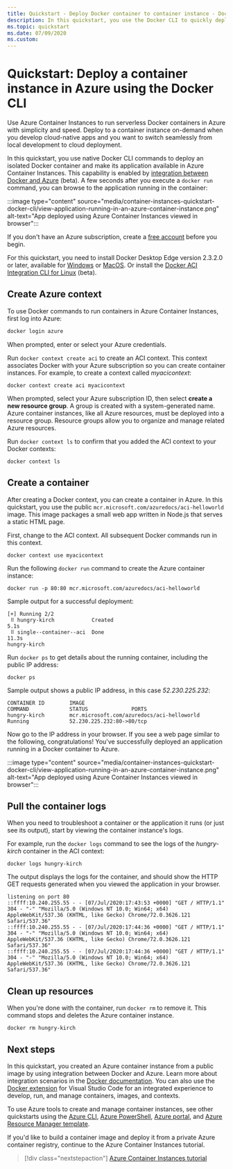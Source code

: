 ```yaml
---
title: Quickstart - Deploy Docker container to container instance - Docker CLI
description: In this quickstart, you use the Docker CLI to quickly deploy a containerized web app that runs in an isolated Azure container instance
ms.topic: quickstart
ms.date: 07/09/2020
ms.custom: 
---
```


# Quickstart: Deploy a container instance in Azure using the Docker CLI

Use Azure Container Instances to run serverless Docker containers in Azure with simplicity and speed. Deploy to a container instance on-demand when you develop cloud-native apps and you want to switch seamlessly from local development to cloud deployment.

In this quickstart, you use native Docker CLI commands to deploy an isolated Docker container and make its application available in Azure Container Instances. This capability is enabled by [integration between Docker and Azure](https://docs.docker.com/engine/context/aci-integration/) (beta). A few seconds after you execute a `docker run` command, you can browse to the application running in the container:

:::image type="content" source="media/container-instances-quickstart-docker-cli/view-application-running-in-an-azure-container-instance.png" alt-text="App deployed using Azure Container Instances viewed in browser":::

If you don't have an Azure subscription, create a [free account][azure-account] before you begin.

For this quickstart, you need to install Docker Desktop Edge version 2.3.2.0 or later, available for [Windows](https://desktop.docker.com/win/edge/Docker%20Desktop%20Installer.exe) or [MacOS](https://desktop.docker.com/mac/edge/Docker.dmg). Or install the [Docker ACI Integration CLI for Linux](https://docs.docker.com/engine/context/aci-integration/#install-the-docker-aci-integration-cli-on-linux) (beta).

## Create Azure context

To use Docker commands to run containers in Azure Container Instances, first log into Azure:

```bash
docker login azure
```

When prompted, enter or select your Azure credentials.


Run `docker context create aci` to create an ACI context. This context associates Docker with your Azure subscription so you can create container instances. For example, to create a context called *myacicontext*:

```
docker context create aci myacicontext
```

When prompted, select your Azure subscription ID, then select **create a new resource group**. A group is created with a system-generated name. Azure container instances, like all Azure resources, must be deployed into a resource group. Resource groups allow you to organize and manage related Azure resources.


Run `docker context ls` to confirm that you added the ACI context to your Docker contexts:

```
docker context ls
```

## Create a container

After creating a Docker context, you can create a container in Azure. In this quickstart, you use the public `mcr.microsoft.com/azuredocs/aci-helloworld` image. This image packages a small web app written in Node.js that serves a static HTML page.

First, change to the ACI context. All subsequent Docker commands run in this context.

```
docker context use myacicontext
```

Run the following `docker run` command to create the Azure container instance:

```
docker run -p 80:80 mcr.microsoft.com/azuredocs/aci-helloworld
```

Sample output for a successful deployment:

```
[+] Running 2/2
 ⠿ hungry-kirch            Created                                                                               5.1s
 ⠿ single--container--aci  Done                                                                                 11.3s
hungry-kirch
```

Run `docker ps` to get details about the running container, including the public IP address:

```
docker ps
```


Sample output shows a public IP address, in this case *52.230.225.232*:

```
CONTAINER ID        IMAGE                                        COMMAND             STATUS              PORTS
hungry-kirch        mcr.microsoft.com/azuredocs/aci-helloworld                       Running             52.230.225.232:80->80/tcp
```

 Now go to the IP address in your browser. If you see a web page similar to the following, congratulations! You've successfully deployed an application running in a Docker container to Azure.

:::image type="content" source="media/container-instances-quickstart-docker-cli/view-application-running-in-an-azure-container-instance.png" alt-text="App deployed using Azure Container Instances viewed in browser":::

## Pull the container logs

When you need to troubleshoot a container or the application it runs (or just see its output), start by viewing the container instance's logs.

For example, run the `docker logs` command to see the logs of the *hungry-kirch* container in the ACI context:

```azurecli-interactive
docker logs hungry-kirch
```

The output displays the logs for the container, and should show the HTTP GET requests generated when you viewed the application in your browser.

```output
listening on port 80
::ffff:10.240.255.55 - - [07/Jul/2020:17:43:53 +0000] "GET / HTTP/1.1" 304 - "-" "Mozilla/5.0 (Windows NT 10.0; Win64; x64) AppleWebKit/537.36 (KHTML, like Gecko) Chrome/72.0.3626.121 Safari/537.36"
::ffff:10.240.255.55 - - [07/Jul/2020:17:44:36 +0000] "GET / HTTP/1.1" 304 - "-" "Mozilla/5.0 (Windows NT 10.0; Win64; x64) AppleWebKit/537.36 (KHTML, like Gecko) Chrome/72.0.3626.121 Safari/537.36"
::ffff:10.240.255.55 - - [07/Jul/2020:17:44:36 +0000] "GET / HTTP/1.1" 304 - "-" "Mozilla/5.0 (Windows NT 10.0; Win64; x64) AppleWebKit/537.36 (KHTML, like Gecko) Chrome/72.0.3626.121 Safari/537.36"
```


## Clean up resources

When you're done with the container, run `docker rm` to remove it. This command stops and deletes the Azure container instance.

```
docker rm hungry-kirch
```


## Next steps

In this quickstart, you created an Azure container instance from a public image by using integration between Docker and Azure. Learn more about integration scenarios in the [Docker documentation](https://docs.docker.com/engine/context/aci-integration/). You can also use the [Docker extension](https://aka.ms/VSCodeDocker) for Visual Studio Code for an integrated experience to develop, run, and manage containers, images, and contexts.

To use Azure tools to create and manage container instances, see other quickstarts using the [Azure CLI](container-instances-quickstart.md), [Azure PowerShell](container-instances-quickstart-powershell.md), [Azure portal](container-instances-quickstart-portal.md), and [Azure Resource Manager template](container-instances-quickstart-template.md).

If you'd like to build a container image and deploy it from a private Azure container registry, continue to the Azure Container Instances tutorial.

> [!div class="nextstepaction"]
> [Azure Container Instances tutorial](./container-instances-tutorial-prepare-app.md)

<!-- LINKS - External -->

[azure-account]: https://azure.microsoft.com/free/

